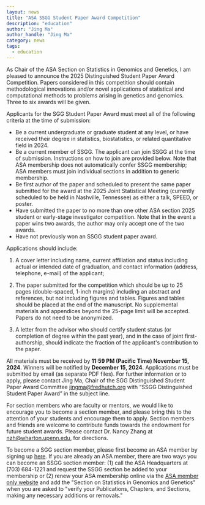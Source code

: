 ```yaml
---
layout: news
title: "ASA SSGG Student Paper Award Competition"
description: "education"
author: "Jing Ma"
author_handle: "Jing Ma"
category: news
tags: 
  - education
---
```


As Chair of the ASA Section on Statistics in Genomics and Genetics, I am pleased to announce the 2025 Distinguished Student Paper Award Competition. Papers considered in this competition should contain methodological innovations and/or novel applications of statistical and computational methods to problems arising in genetics and genomics. Three to six awards will be given.  

Applicants for the SGG Student Paper Award must meet all of the following criteria at the time of submission:

 - Be a current undergraduate or graduate student at any level, or have received their degree in statistics, biostatistics, or related quantitative field in 2024.
 - Be a current member of SSGG. The applicant can join SSGG at the time of submission. Instructions on how to join are provided below. Note that ASA membership does not automatically confer SSGG membership; ASA members must join individual sections in addition to generic membership.
 - Be first author of the paper and scheduled to present the same paper submitted for the award at the 2025 Joint Statistical Meeting (currently scheduled to be held in Nashville, Tennessee) as either a talk, SPEED, or poster.
 - Have submitted the paper to no more than one other ASA section 2025 student or early-stage investigator competition. Note that in the event a paper wins two awards, the author may only accept one of the two awards.
 - Have not previously won an SSGG student paper award.

Applications should include:

1. A cover letter including name, current affiliation and status including actual or intended date of graduation, and contact information (address, telephone, e-mail) of the applicant;

2. The paper submitted for the competition which should be up to 25 pages (double-spaced, 1-inch margins) including an abstract and references, but not including figures and tables. Figures and tables should be placed at the end of the manuscript. No supplemental materials and appendices beyond the 25-page limit will be accepted.  Papers do not need to be anonymized. 

3. A letter from the advisor who should certify student status (or completion of degree within the past year), and in the case of joint first-authorship, should indicate the fraction of the applicant's contribution to the paper.

All materials must be received by **11:59 PM (Pacific Time) November 15, 2024**. Winners will be notified by **December 15, 2024**. Applications must be submitted by email (as separate PDF files). For further information or to apply, please contact Jing Ma, Chair of the SGG Distinguished Student Paper Award Committee jingma@fredhutch.org with “SSGG Distinguished Student Paper Award” in the subject line.

For section members who are faculty or mentors, we would like to encourage you to become a section member, and please bring this to the attention of your students and encourage them to apply. Section members and friends are welcome to contribute funds towards the endowment for future student awards. Please contact Dr. Nancy Zhang at nzh@wharton.upenn.edu, for directions.

To become a SGG section member, please first become an ASA member by signing up [here](https://www.amstat.org/membership/become-a-member). If you are already an ASA member, there are two ways you can become an SSGG section member: (1) call the ASA Headquarters at (703) 684-1221 and request the SSGG section be added to your membership or (2) renew your ASA membership online via the [ASA member only website](https://www.amstat.org/membersonly/index.cfm) and add the "Section on Statistics in Genomics and Genetics" when you are asked to "verify your Publications, Chapters, and Sections, making any necessary additions or removals."

